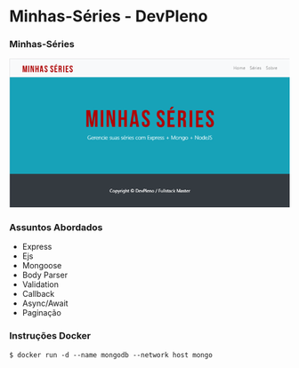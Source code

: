 # Minhas-Séries - DevPleno

### Minhas-Séries
![Minhas-Series](https://github.com/RenatoSiqueira/DevPleno_Minhas-Series/blob/master/minhaseries.png)

### Assuntos Abordados
- Express
- Ejs
- Mongoose
- Body Parser
- Validation
- Callback
- Async/Await
- Paginação


### Instruções Docker
```
$ docker run -d --name mongodb --network host mongo
```